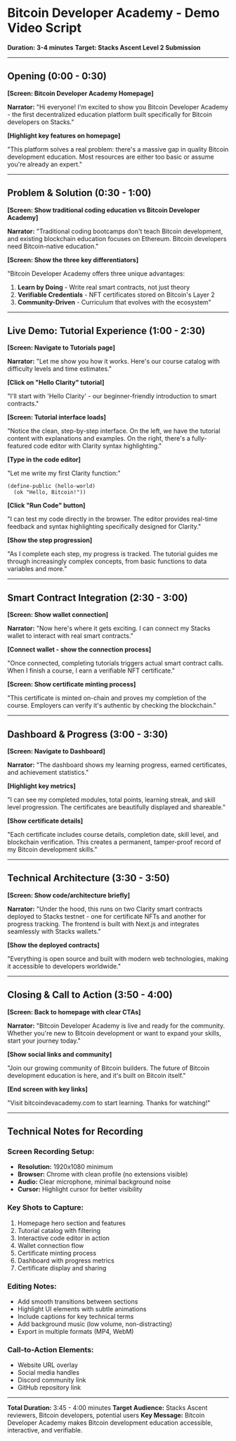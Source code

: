 # Bitcoin Developer Academy - Demo Video Script

**Duration: 3-4 minutes**
**Target: Stacks Ascent Level 2 Submission**

---

## Opening (0:00 - 0:30)

**[Screen: Bitcoin Developer Academy Homepage]**

**Narrator:** "Hi everyone! I'm excited to show you Bitcoin Developer Academy - the first decentralized education platform built specifically for Bitcoin developers on Stacks."

**[Highlight key features on homepage]**

"This platform solves a real problem: there's a massive gap in quality Bitcoin development education. Most resources are either too basic or assume you're already an expert."

---

## Problem & Solution (0:30 - 1:00)

**[Screen: Show traditional coding education vs Bitcoin Developer Academy]**

**Narrator:** "Traditional coding bootcamps don't teach Bitcoin development, and existing blockchain education focuses on Ethereum. Bitcoin developers need Bitcoin-native education."

**[Screen: Show the three key differentiators]**

"Bitcoin Developer Academy offers three unique advantages:
1. **Learn by Doing** - Write real smart contracts, not just theory
2. **Verifiable Credentials** - NFT certificates stored on Bitcoin's Layer 2
3. **Community-Driven** - Curriculum that evolves with the ecosystem"

---

## Live Demo: Tutorial Experience (1:00 - 2:30)

**[Screen: Navigate to Tutorials page]**

**Narrator:** "Let me show you how it works. Here's our course catalog with difficulty levels and time estimates."

**[Click on "Hello Clarity" tutorial]**

"I'll start with 'Hello Clarity' - our beginner-friendly introduction to smart contracts."

**[Screen: Tutorial interface loads]**

"Notice the clean, step-by-step interface. On the left, we have the tutorial content with explanations and examples. On the right, there's a fully-featured code editor with Clarity syntax highlighting."

**[Type in the code editor]**

"Let me write my first Clarity function:"

```clarity
(define-public (hello-world)
  (ok "Hello, Bitcoin!"))
```

**[Click "Run Code" button]**

"I can test my code directly in the browser. The editor provides real-time feedback and syntax highlighting specifically designed for Clarity."

**[Show the step progression]**

"As I complete each step, my progress is tracked. The tutorial guides me through increasingly complex concepts, from basic functions to data variables and more."

---

## Smart Contract Integration (2:30 - 3:00)

**[Screen: Show wallet connection]**

**Narrator:** "Now here's where it gets exciting. I can connect my Stacks wallet to interact with real smart contracts."

**[Connect wallet - show the connection process]**

"Once connected, completing tutorials triggers actual smart contract calls. When I finish a course, I earn a verifiable NFT certificate."

**[Screen: Show certificate minting process]**

"This certificate is minted on-chain and proves my completion of the course. Employers can verify it's authentic by checking the blockchain."

---

## Dashboard & Progress (3:00 - 3:30)

**[Screen: Navigate to Dashboard]**

**Narrator:** "The dashboard shows my learning progress, earned certificates, and achievement statistics."

**[Highlight key metrics]**

"I can see my completed modules, total points, learning streak, and skill level progression. The certificates are beautifully displayed and shareable."

**[Show certificate details]**

"Each certificate includes course details, completion date, skill level, and blockchain verification. This creates a permanent, tamper-proof record of my Bitcoin development skills."

---

## Technical Architecture (3:30 - 3:50)

**[Screen: Show code/architecture briefly]**

**Narrator:** "Under the hood, this runs on two Clarity smart contracts deployed to Stacks testnet - one for certificate NFTs and another for progress tracking. The frontend is built with Next.js and integrates seamlessly with Stacks wallets."

**[Show the deployed contracts]**

"Everything is open source and built with modern web technologies, making it accessible to developers worldwide."

---

## Closing & Call to Action (3:50 - 4:00)

**[Screen: Back to homepage with clear CTAs]**

**Narrator:** "Bitcoin Developer Academy is live and ready for the community. Whether you're new to Bitcoin development or want to expand your skills, start your journey today."

**[Show social links and community]**

"Join our growing community of Bitcoin builders. The future of Bitcoin development education is here, and it's built on Bitcoin itself."

**[End screen with key links]**

"Visit bitcoindevacademy.com to start learning. Thanks for watching!"

---

## Technical Notes for Recording

### Screen Recording Setup:
- **Resolution:** 1920x1080 minimum
- **Browser:** Chrome with clean profile (no extensions visible)
- **Audio:** Clear microphone, minimal background noise
- **Cursor:** Highlight cursor for better visibility

### Key Shots to Capture:
1. Homepage hero section and features
2. Tutorial catalog with filtering
3. Interactive code editor in action
4. Wallet connection flow
5. Certificate minting process
6. Dashboard with progress metrics
7. Certificate display and sharing

### Editing Notes:
- Add smooth transitions between sections
- Highlight UI elements with subtle animations
- Include captions for key technical terms
- Add background music (low volume, non-distracting)
- Export in multiple formats (MP4, WebM)

### Call-to-Action Elements:
- Website URL overlay
- Social media handles
- Discord community link
- GitHub repository link

---

**Total Duration:** 3:45 - 4:00 minutes
**Target Audience:** Stacks Ascent reviewers, Bitcoin developers, potential users
**Key Message:** Bitcoin Developer Academy makes Bitcoin development education accessible, interactive, and verifiable.
